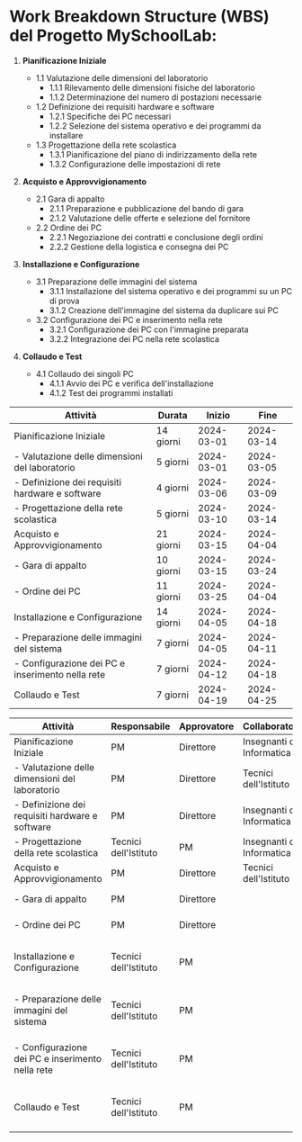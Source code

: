 # Work Breakdown Structure (WBS) del Progetto MySchoolLab:

1. **Pianificazione Iniziale**
   - 1.1 Valutazione delle dimensioni del laboratorio
     - 1.1.1 Rilevamento delle dimensioni fisiche del laboratorio
     - 1.1.2 Determinazione del numero di postazioni necessarie
   - 1.2 Definizione dei requisiti hardware e software
     - 1.2.1 Specifiche dei PC necessari
     - 1.2.2 Selezione del sistema operativo e dei programmi da installare
   - 1.3 Progettazione della rete scolastica
     - 1.3.1 Pianificazione del piano di indirizzamento della rete
     - 1.3.2 Configurazione delle impostazioni di rete

2. **Acquisto e Approvvigionamento**
   - 2.1 Gara di appalto
     - 2.1.1 Preparazione e pubblicazione del bando di gara
     - 2.1.2 Valutazione delle offerte e selezione del fornitore
   - 2.2 Ordine dei PC
     - 2.2.1 Negoziazione dei contratti e conclusione degli ordini
     - 2.2.2 Gestione della logistica e consegna dei PC

3. **Installazione e Configurazione**
   - 3.1 Preparazione delle immagini del sistema
     - 3.1.1 Installazione del sistema operativo e dei programmi su un PC di prova
     - 3.1.2 Creazione dell'immagine del sistema da duplicare sui PC
   - 3.2 Configurazione dei PC e inserimento nella rete
     - 3.2.1 Configurazione dei PC con l'immagine preparata
     - 3.2.2 Integrazione dei PC nella rete scolastica

4. **Collaudo e Test**
   - 4.1 Collaudo dei singoli PC
     - 4.1.1 Avvio dei PC e verifica dell'installazione
     - 4.1.2 Test dei programmi installati


| Attività                                        | Durata   | Inizio    | Fine      |
|-------------------------------------------------|----------|-----------|-----------|
| Pianificazione Iniziale                         | 14 giorni| 2024-03-01| 2024-03-14|
| - Valutazione delle dimensioni del laboratorio | 5 giorni | 2024-03-01| 2024-03-05|
| - Definizione dei requisiti hardware e software| 4 giorni | 2024-03-06| 2024-03-09|
| - Progettazione della rete scolastica          | 5 giorni | 2024-03-10| 2024-03-14|
| Acquisto e Approvvigionamento                   | 21 giorni| 2024-03-15| 2024-04-04|
| - Gara di appalto                               | 10 giorni| 2024-03-15| 2024-03-24|
| - Ordine dei PC                                 | 11 giorni| 2024-03-25| 2024-04-04|
| Installazione e Configurazione                  | 14 giorni| 2024-04-05| 2024-04-18|
| - Preparazione delle immagini del sistema       | 7 giorni | 2024-04-05| 2024-04-11|
| - Configurazione dei PC e inserimento nella rete| 7 giorni | 2024-04-12| 2024-04-18|
| Collaudo e Test                                 | 7 giorni | 2024-04-19| 2024-04-25|


| Attività                                        | Responsabile       | Approvatore | Collaboratori            | Consultati |
|-------------------------------------------------|--------------------|-------------|--------------------------|------------|
| Pianificazione Iniziale                         | PM                 | Direttore   | Insegnanti di Informatica|            |
| - Valutazione delle dimensioni del laboratorio | PM                 | Direttore   | Tecnici dell'Istituto    |            |
| - Definizione dei requisiti hardware e software| PM                 | Direttore   | Insegnanti di Informatica|            |
| - Progettazione della rete scolastica          | Tecnici dell'Istituto| PM          | Insegnanti di Informatica| Direttore |
| Acquisto e Approvvigionamento                   | PM                 | Direttore   | Tecnici dell'Istituto    |            |
| - Gara di appalto                               | PM                 | Direttore   |                          | Tecnici dell'Istituto|
| - Ordine dei PC                                 | PM                 | Direttore   |                          | Tecnici dell'Istituto|
| Installazione e Configurazione                  | Tecnici dell'Istituto| PM          |                          | Insegnanti di Informatica, Direttore |
| - Preparazione delle immagini del sistema       | Tecnici dell'Istituto| PM          |                          | Insegnanti di Informatica, Direttore |
| - Configurazione dei PC e inserimento nella rete| Tecnici dell'Istituto| PM          |                          | Insegnanti di Informatica, Direttore |
| Collaudo e Test                                 | Tecnici dell'Istituto| PM          |                          | Insegnanti di Informatica, Direttore |

